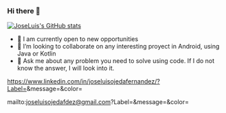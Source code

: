 ### Hi there 👋


[![JoseLuis's GitHub stats](https://github-readme-stats.vercel.app/api?username=joseluisojedafdez)](https://github.com/joseluisojedafdez/github-readme-stats)


- 🔭 I am currently open to new opportunities
- 👯 I’m looking to collaborate on any interesting proyect in Android, using Java or Kotlin
- 💬 Ask me about any problem you need to solve using code. If I do not know the answer, I will look into it.

https://www.linkedin.com/in/joseluisojedafernandez/?Label=<LinkedIn>&message=<My Linkedin Profile>&color=<Blue>
  
mailto:joseluisojedafdez@gmail.com?Label=<Email>&message=<Email me>&color=<Green>



